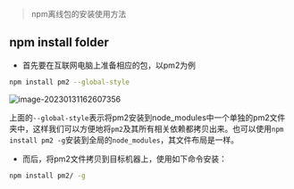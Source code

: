 > npm离线包的安装使用方法

## npm install folder

- 首先要在互联网电脑上准备相应的包，以pm2为例

```bash
npm install pm2 --global-style
```

![image-20230131162607356](https://gitlab.com/lijing-2008/blogpic/-/raw/main/pictures/2023/01/31_16_26_7_image-20230131162607356.png)

上面的`--global-style`表示将pm2安装到node_modules中一个单独的pm2文件夹中，这样我们可以方便地将`pm2`及其所有相关依赖都拷贝出来。也可以使用`npm install pm2 -g`安装到全局的`node_modules`，其文件布局是一样。

- 而后，将pm2文件拷贝到目标机器上，使用如下命令安装：

```bash
npm install pm2/ -g
```

